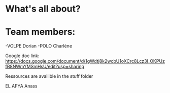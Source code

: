 # What's all about?

# Team members: 
-VOLPE Dorian
-POLO Charlène


Google doc link: https://docs.google.com/document/d/1gWdtj8k2wcbU1oXCrc8Lcz3l_OKPUzfB8NWmYMSmHsU/edit?usp=sharing


Ressources are availible in the stuff folder

EL AFYA Anass